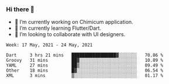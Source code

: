 ### Hi there 👋

<!--
**devcat37/devcat37** is a ✨ _special_ ✨ repository because its `README.md` (this file) appears on your GitHub profile.-->


- 🔭 I’m currently working on Chimicum application.
- 🌱 I’m currently learning Flutter/Dart.
- 👯 I’m looking to collaborate with UI designers.
<!-- - 🤔 I’m looking for help with ... -->

<!--START_SECTION:waka-->
```text
Week: 17 May, 2021 - 24 May, 2021

Dart     3 hrs 21 mins   █████████████████▓░░░░░░░   70.86 % 
Groovy   31 mins         ██▓░░░░░░░░░░░░░░░░░░░░░░   10.89 % 
YAML     27 mins         ██▒░░░░░░░░░░░░░░░░░░░░░░   09.49 % 
Other    18 mins         █▓░░░░░░░░░░░░░░░░░░░░░░░   06.54 % 
XML      3 mins          ▒░░░░░░░░░░░░░░░░░░░░░░░░   01.17 % 
```
<!--END_SECTION:waka-->
